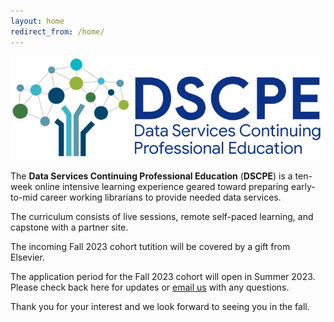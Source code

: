 ```yaml
---
layout: home
redirect_from: /home/
---
```


<p align="center"><img src="/images/logos/dscpelogo_horizontal_small.png" alt="DSCPE Logo"></p>

The **Data Services Continuing Professional Education** (**DSCPE**) is a ten-week online intensive learning experience geared toward preparing early-to-mid career working librarians to provide needed data services.

The curriculum consists of live sessions, remote self-paced learning, and capstone with a partner site.

The incoming Fall 2023 cohort tutition will be covered by a gift from Elsevier.

The application period for the Fall 2023 cohort will open in Summer 2023. Please check back here for updates or [email us](mailto:dscpe.info@gmail.com) with any questions.

Thank you for your interest and we look forward to seeing you in the fall.
<br>
